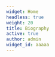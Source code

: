 ```yaml
---
widget: Home
headless: true
weight: 20
title: Biography
active: true
author: admin
widget_id: aaaaa
---
```

